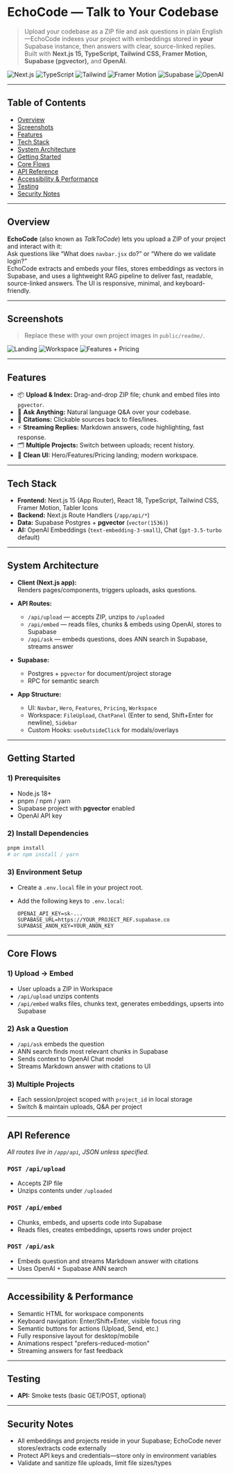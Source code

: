 # EchoCode — Talk to Your Codebase

> Upload your codebase as a ZIP file and ask questions in plain English—EchoCode indexes your project with embeddings stored in **your** Supabase instance, then answers with clear, source-linked replies. Built with **Next.js 15, TypeScript, Tailwind CSS, Framer Motion, Supabase (pgvector),** and **OpenAI**.

![Next.js](https://img.shields.io/badge/Next.js-15-black)
![TypeScript](https://img.shields.io/badge/TypeScript-5-blue)
![Tailwind](https://img.shields.io/badge/TailwindCSS-3-38B2AC)
![Framer Motion](https://img.shields.io/badge/Framer%20Motion-animations-ff55cc)
![Supabase](https://img.shields.io/badge/Supabase-pgvector-3FCF8E)
![OpenAI](https://img.shields.io/badge/OpenAI-API-412991)

---

## Table of Contents

- [Overview](#overview)
- [Screenshots](#screenshots)
- [Features](#features)
- [Tech Stack](#tech-stack)
- [System Architecture](#system-architecture)
- [Getting Started](#getting-started)
- [Core Flows](#core-flows)
- [API Reference](#api-reference)
- [Accessibility & Performance](#accessibility--performance)
- [Testing](#testing)
- [Security Notes](#security-notes)

---

## Overview

**EchoCode** (also known as *TalkToCode*) lets you upload a ZIP of your project and interact with it:  
Ask questions like “What does `navbar.jsx` do?” or “Where do we validate login?”  
EchoCode extracts and embeds your files, stores embeddings as vectors in Supabase, and uses a lightweight RAG pipeline to deliver fast, readable, source-linked answers. The UI is responsive, minimal, and keyboard-friendly.

---

## Screenshots

> Replace these with your own project images in `public/readme/`.

![Landing](./public/readme/landing.png)
![Workspace](./public/readme/workspace.png)
![Features + Pricing](./public/readme/features-pricing.png)

---

## Features

- 📦 **Upload & Index:** Drag-and-drop ZIP file; chunk and embed files into `pgvector`.
- 💬 **Ask Anything:** Natural language Q&A over your codebase.
- 🔗 **Citations:** Clickable sources back to files/lines.
- ⚡ **Streaming Replies:** Markdown answers, code highlighting, fast response.
- 🗂️ **Multiple Projects:** Switch between uploads; recent history.
- 🧩 **Clean UI:** Hero/Features/Pricing landing; modern workspace.

---

## Tech Stack

- **Frontend:** Next.js 15 (App Router), React 18, TypeScript, Tailwind CSS, Framer Motion, Tabler Icons
- **Backend:** Next.js Route Handlers (`/app/api/*`)
- **Data:** Supabase Postgres + **pgvector** (`vector(1536)`)
- **AI:** OpenAI Embeddings (`text-embedding-3-small`), Chat (`gpt-3.5-turbo` default)

---

## System Architecture

- **Client (Next.js app):**  
  Renders pages/components, triggers uploads, asks questions.

- **API Routes:**  
  - `/api/upload` — accepts ZIP, unzips to `/uploaded`
  - `/api/embed` — reads files, chunks & embeds using OpenAI, stores to Supabase
  - `/api/ask` — embeds questions, does ANN search in Supabase, streams answer

- **Supabase:**  
  - Postgres + `pgvector` for document/project storage
  - RPC for semantic search

- **App Structure:**  
  - UI: `Navbar`, `Hero`, `Features`, `Pricing`, `Workspace`
  - Workspace: `FileUpload`, `ChatPanel` (Enter to send, Shift+Enter for newline), `Sidebar`
  - Custom Hooks: `useOutsideClick` for modals/overlays

---

## Getting Started

### 1) Prerequisites

- Node.js 18+
- pnpm / npm / yarn
- Supabase project with **pgvector** enabled
- OpenAI API key

### 2) Install Dependencies

```bash
pnpm install
# or npm install / yarn
```

### 3) Environment Setup

- Create a `.env.local` file in your project root.
- Add the following keys to `.env.local`:

  ```env
  OPENAI_API_KEY=sk-...
  SUPABASE_URL=https://YOUR_PROJECT_REF.supabase.co
  SUPABASE_ANON_KEY=YOUR_ANON_KEY
  ```

---

## Core Flows

### 1) Upload → Embed
- User uploads a ZIP in Workspace
- `/api/upload` unzips contents
- `/api/embed` walks files, chunks text, generates embeddings, upserts into Supabase

### 2) Ask a Question
- `/api/ask` embeds the question
- ANN search finds most relevant chunks in Supabase
- Sends context to OpenAI Chat model
- Streams Markdown answer with citations to UI

### 3) Multiple Projects
- Each session/project scoped with `project_id` in local storage
- Switch & maintain uploads, Q&A per project

---

## API Reference

_All routes live in `/app/api`, JSON unless specified._

### `POST /api/upload`
- Accepts ZIP file
- Unzips contents under `/uploaded`

### `POST /api/embed`
- Chunks, embeds, and upserts code into Supabase
- Reads files, creates embeddings, upserts rows under project

### `POST /api/ask`
- Embeds question and streams Markdown answer with citations
- Uses OpenAI + Supabase ANN search

---

## Accessibility & Performance

- Semantic HTML for workspace components
- Keyboard navigation: Enter/Shift+Enter, visible focus ring
- Semantic buttons for actions (Upload, Send, etc.)
- Fully responsive layout for desktop/mobile
- Animations respect "prefers-reduced-motion"
- Streaming answers for fast feedback

---

## Testing

- **API:** Smoke tests (basic GET/POST, optional)

---

## Security Notes

- All embeddings and projects reside in your Supabase; EchoCode never stores/extracts code externally
- Protect API keys and credentials—store only in environment variables
- Validate and sanitize file uploads, limit file sizes/types

